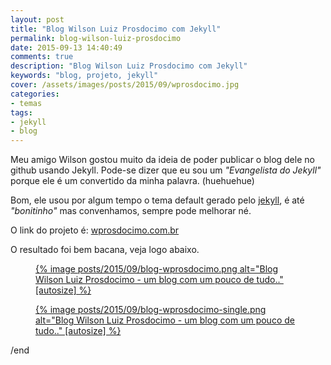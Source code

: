```yaml
---
layout: post
title: "Blog Wilson Luiz Prosdocimo com Jekyll"
permalink: blog-wilson-luiz-prosdocimo
date: 2015-09-13 14:40:49
comments: true
description: "Blog Wilson Luiz Prosdocimo com Jekyll"
keywords: "blog, projeto, jekyll"
cover: /assets/images/posts/2015/09/wprosdocimo.jpg
categories:
- temas
tags:
- jekyll
- blog
---
```


Meu amigo Wilson gostou muito da ideia de poder publicar o blog dele no github usando Jekyll. Pode-se dizer que eu sou um _"Evangelista do Jekyll"_ porque ele é um convertido da minha palavra. (huehuehue)

Bom, ele usou por algum tempo o tema default gerado pelo [jekyll](http://jekyllrb.com/), é até _"bonitinho"_ mas convenhamos, sempre pode melhorar né.

O link do projeto é: [wprosdocimo.com.br](http://wprosdocimo.com.br/)

O resultado foi bem bacana, veja logo abaixo.

<figure class="thumb">
  <a href="{{ 'posts/2015/09/blog-wprosdocimo.png' | asset_path }}" class="swipebox" rel="gallery" title="{{ page.title }}">
    {% image posts/2015/09/blog-wprosdocimo.png alt="Blog Wilson Luiz Prosdocimo - um blog com um pouco de tudo.." [autosize] %}
  </a>
</figure>

<figure class="thumb">
  <a href="{{ 'posts/2015/09/blog-wprosdocimo-single.png' | asset_path }}" class="swipebox" rel="gallery" title="{{ page.title }}">
    {% image posts/2015/09/blog-wprosdocimo-single.png alt="Blog Wilson Luiz Prosdocimo - um blog com um pouco de tudo.." [autosize] %}
  </a>
</figure>

/end